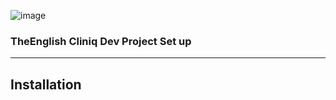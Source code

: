 ![image](https://github.com/user-attachments/assets/8d1baef6-b333-4940-a135-f1a1fa988314)

### **TheEnglish Cliniq Dev Project Set up**

---

## Installation